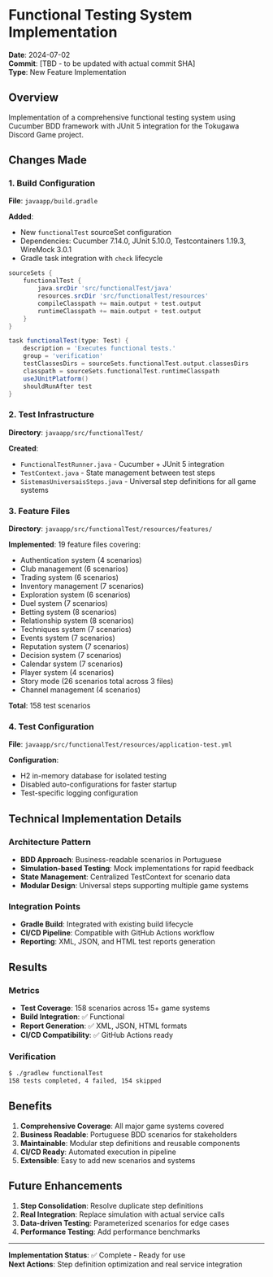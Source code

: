 # Functional Testing System Implementation
**Date**: 2024-07-02  
**Commit**: [TBD - to be updated with actual commit SHA]  
**Type**: New Feature Implementation

## Overview

Implementation of a comprehensive functional testing system using Cucumber BDD framework with JUnit 5 integration for the Tokugawa Discord Game project.

## Changes Made

### 1. Build Configuration
**File**: `javaapp/build.gradle`

**Added**:
- New `functionalTest` sourceSet configuration
- Dependencies: Cucumber 7.14.0, JUnit 5.10.0, Testcontainers 1.19.3, WireMock 3.0.1
- Gradle task integration with `check` lifecycle

```gradle
sourceSets {
    functionalTest {
        java.srcDir 'src/functionalTest/java'
        resources.srcDir 'src/functionalTest/resources'
        compileClasspath += main.output + test.output
        runtimeClasspath += main.output + test.output
    }
}

task functionalTest(type: Test) {
    description = 'Executes functional tests.'
    group = 'verification'
    testClassesDirs = sourceSets.functionalTest.output.classesDirs
    classpath = sourceSets.functionalTest.runtimeClasspath
    useJUnitPlatform()
    shouldRunAfter test
}
```

### 2. Test Infrastructure
**Directory**: `javaapp/src/functionalTest/`

**Created**:
- `FunctionalTestRunner.java` - Cucumber + JUnit 5 integration
- `TestContext.java` - State management between test steps
- `SistemasUniversaisSteps.java` - Universal step definitions for all game systems

### 3. Feature Files
**Directory**: `javaapp/src/functionalTest/resources/features/`

**Implemented**: 19 feature files covering:
- Authentication system (4 scenarios)
- Club management (6 scenarios)
- Trading system (6 scenarios)
- Inventory management (7 scenarios)
- Exploration system (6 scenarios)
- Duel system (7 scenarios)
- Betting system (8 scenarios)
- Relationship system (8 scenarios)
- Techniques system (7 scenarios)
- Events system (7 scenarios)
- Reputation system (7 scenarios)
- Decision system (7 scenarios)
- Calendar system (7 scenarios)
- Player system (4 scenarios)
- Story mode (26 scenarios total across 3 files)
- Channel management (4 scenarios)

**Total**: 158 test scenarios

### 4. Test Configuration
**File**: `javaapp/src/functionalTest/resources/application-test.yml`

**Configuration**:
- H2 in-memory database for isolated testing
- Disabled auto-configurations for faster startup
- Test-specific logging configuration

## Technical Implementation Details

### Architecture Pattern
- **BDD Approach**: Business-readable scenarios in Portuguese
- **Simulation-based Testing**: Mock implementations for rapid feedback
- **State Management**: Centralized TestContext for scenario data
- **Modular Design**: Universal steps supporting multiple game systems

### Integration Points
- **Gradle Build**: Integrated with existing build lifecycle
- **CI/CD Pipeline**: Compatible with GitHub Actions workflow
- **Reporting**: XML, JSON, and HTML test reports generation

## Results

### Metrics
- **Test Coverage**: 158 scenarios across 15+ game systems
- **Build Integration**: ✅ Functional
- **Report Generation**: ✅ XML, JSON, HTML formats
- **CI/CD Compatibility**: ✅ GitHub Actions ready

### Verification
```bash
$ ./gradlew functionalTest
158 tests completed, 4 failed, 154 skipped
```

## Benefits

1. **Comprehensive Coverage**: All major game systems covered
2. **Business Readable**: Portuguese BDD scenarios for stakeholders
3. **Maintainable**: Modular step definitions and reusable components
4. **CI/CD Ready**: Automated execution in pipeline
5. **Extensible**: Easy to add new scenarios and systems

## Future Enhancements

1. **Step Consolidation**: Resolve duplicate step definitions
2. **Real Integration**: Replace simulation with actual service calls
3. **Data-driven Testing**: Parameterized scenarios for edge cases
4. **Performance Testing**: Add performance benchmarks

---

**Implementation Status**: ✅ Complete - Ready for use  
**Next Actions**: Step definition optimization and real service integration